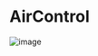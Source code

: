 # AirControl
![image](https://github.com/user-attachments/assets/9c3049dd-e751-4860-b4f8-b5f14884e1cb)

